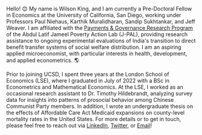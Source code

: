 Hello! 😊 My name is Wilson King, and I am currently a Pre-Doctoral Fellow in Economics at the University of California, San Diego, working under Professors Paul Niehaus, Karthik Muralidharan, Sandip Sukhtankar, and Jeff Weaver. I am affiliated with the [Payments & Governance Research Program](https://sites.google.com/ucsd.edu/pgrp/home) of the Abdul Latif Jameel Poverty Action Lab (J-PAL), providing research assistance to ongoing experimental evaluations of India's transition to direct benefit transfer systems of social welfare distribution. I am an aspiring applied microeconomist, with particular interests in health, development, and applied econometrics. 🌎

Prior to joining UCSD, I spent three years at the London School of Economics (LSE), where I graduated in July of 2022 with a BSc in Econometrics and Mathematical Economics. At the LSE, I worked as an occasional research assistant to Dr. Timothy Hildebrandt, analyzing survey data for insights into patterns of prosocial behavior among Chinese Communist Party members. In addition, I wrote an undergraduate thesis on the effects of Affordable Care Act Medicaid expansions on county-level mortality rates in the United States. For more details or to get in touch, please feel free to reach out via [LinkedIn](https://www.linkedin.com/in/wilsonkinglse/), [Twitter](https://twitter.com/WilsonMKing), or [Email](mailto:wikingsdomaine@gmail.com)!
